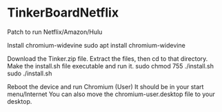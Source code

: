 # TinkerBoardNetflix
Patch to run Netflix/Amazon/Hulu

Install chromium-widevine
sudo apt install chromium-widevine 

Download the Tinker.zip file.
Extract the files, then cd to that directory.
Make the install.sh file executable and run it.
sudo chmod 755 ./install.sh
sudo ./install.sh

Reboot the device and run Chromium (User)
It should be in your start menu/Internet
You can also move the chromium-user.desktop file to your desktop.
